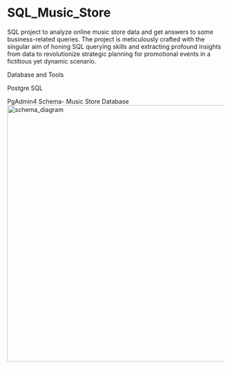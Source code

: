 # SQL_Music_Store
SQL project to analyze online music store data and get answers to some business-related queries.
The project is meticulously crafted with the singular aim of honing SQL querying skills and extracting profound insights from data to revolutionize strategic planning for promotional events in a fictitious yet dynamic scenario.

Database and Tools

Postgre SQL

PgAdmin4
Schema- Music Store Database
<img width="594" alt="schema_diagram" src="https://github.com/vishalv221/SQL_Music_Store/assets/139206584/b22da7fc-c498-4f66-9112-e9d60073c873">

